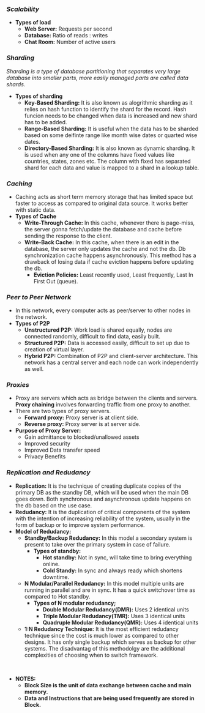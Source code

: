 ### ***Scalability***
- **Types of load**
  - **Web Server:** Requests per second
  - **Database:** Ratio of reads : writes
  - **Chat Room:** Number of active users

### ***Sharding***

*Sharding is a type of database partitioning that separates very large database into smaller parts, more easily managed parts are called data shards.*

   - **Types of sharding**
     - **Key-Based Sharding:** It is also known as alogrithmic sharding as it relies on hash function to identify the shard for the record. Hash funcion needs to be changed when data is increased and new shard has to be added.
     - **Range-Based Sharding:** It is useful when the data has to be sharded based on some deifinte range like month wise dates or quarted wise dates.
     - **Directory-Based Sharding:** It is also known as dynamic sharding. It is used when any one of the columns have fixed values like countries, states, zones etc. The column with fixed has separated shard for each data and value is mapped to a shard in a lookup table.

### ***Caching***
 - Caching acts as short term memory storage that has limited space but faster to access as compared to original data source. It works better with static data. 
 - **Types of Cache**
   - **Write-Through Cache:** In this cache, whenever there is page-miss, the server gonna fetch/update the database and cache  before sending the response to the client.
   - **Write-Back Cache:** In this cache, when there is an edit in the database, the server only updates the cache and not the db. Db synchronization cache happens asynchronously. This method has a drawback of losing data if cache eviction happens before updating the db.
     - **Eviction Policies:** Least recently used, Least frequently, Last In First Out (queue).

### ***Peer to Peer Network***
  - In this network, every computer acts as peer/server to other nodes in the network.
  - **Types of P2P**
    - **Unstructured P2P:** Work load is shared equally, nodes are connected randomly, difficult to find data, easily built.
    - **Structured P2P:** Data is accessed easily, difficult to set up due to creation of virtual layer.
    - **Hybrid P2P:** Combination of P2P and client-server architecture. This network has a central server and each node can work independently as well.

### ***Proxies***
  - Proxy are servers which acts as bridge between the clients and servers. **Proxy chaining** involves forwarding traffic from one proxy to another.
  - There are two types of proxy servers.
    - **Forward proxy:** Proxy server is at client side. 
    - **Reverse proxy:** Proxy server is at server side.
  - **Purpose of Proxy Server:**
    - Gain admittance to blocked/unallowed assets
    - Improved security
    - Improved Data transfer speed
    - Privacy Benefits

### ***Replication and Redudancy***
  - **Replication:** It is the technique of creating duplicate copies of the primary DB as the standby DB, which will be used when the main DB goes down. Both synchronous and asynchronous update happens on the db based on the use case.
  - **Redudancy:** It is the duplication of critical components of the system with the intention of increasing reliability of the system, usually in the form of backup or to improve system performance.
  - **Model of Redudancy:**
    - **Standby/Backup Redudancy:** In this model a secondary system is present to take over the primary system in case of failure.
       - **Types of standby:**
         - **Hot standby:** Not in sync, will take time to bring everything online.
         - **Cold Standy:** In sync and always ready which shortens downtime.
    - **N Modular/Parallel Redudancy:** In this model multiple units are running in parallel and are in sync. It has a quick switchover time as compared to Hot standby.
      - **Types of N modular redudancy;**
        - **Double Modular Redudancy(DMR):** Uses 2 identical units
        - **Triple Modular Redudancy(TMR):** Uses 3 identical units
        - **Quadruple Modular Redudancy(QMR):** Uses 4 identical units
    - **1:N Redudancy Technique:** It is the most efficient redudancy technique since the cost is much lower as compared to other designs. It has only single backup which serves as backup for other systems. The disadvantag of this methodolgy are the additional complexities of choosing when to switch framework.

<br>

- **NOTES:**
  - **Block Size is the unit of data exchange between cache and main memory.**
  - **Data and Instructions that are being used frequently are stored in Block.**